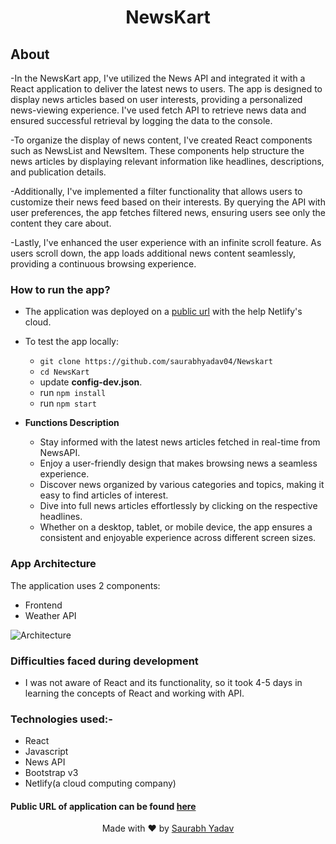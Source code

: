 <h1 align="center">NewsKart</h1>


## About
-In the NewsKart app, I've utilized the News API and integrated it with a React application to deliver the latest news to users. The app is designed to display news articles based on user interests, providing a personalized news-viewing experience. I've used fetch API to retrieve news data and ensured successful retrieval by logging the data to the console.

-To organize the display of news content, I've created React components such as NewsList and NewsItem. These components help structure the news articles by displaying relevant information like headlines, descriptions, and publication details.

-Additionally, I've implemented a filter functionality that allows users to customize their news feed based on their interests. By querying the API with user preferences, the app fetches filtered news, ensuring users see only the content they care about.

-Lastly, I've enhanced the user experience with an infinite scroll feature. As users scroll down, the app loads additional news content seamlessly, providing a continuous browsing experience.
 
### How to run the app?
- The application was deployed on a [public url](https://newskartbysaurabh.netlify.app/) with the help Netlify's cloud.
- To test the app locally:
  - `git clone https://github.com/saurabhyadav04/Newskart`
  - `cd NewsKart`
  - update **config-dev.json**.
  - run `npm install`
  - run `npm start`

- **Functions Description**
  - Stay informed with the latest news articles fetched in real-time from NewsAPI.
  - Enjoy a user-friendly design that makes browsing news a seamless experience.
  - Discover news organized by various categories and topics, making it easy to find articles of interest.
  - Dive into full news articles effortlessly by clicking on the respective headlines.
  - Whether on a desktop, tablet, or mobile device, the app ensures a consistent and enjoyable experience across different screen sizes.
 
 
 
 
### App Architecture
The application uses 2 components:
- Frontend
- Weather API
 
![Architecture](./img/arc.png)
 

### Difficulties faced during development
- I was not aware of React and its functionality, so it took 4-5 days in learning the concepts of React and working with API. 
### Technologies used:-
- React
- Javascript
- News API
- Bootstrap v3
- Netlify(a cloud computing company)

#### Public URL of application can be found [here](https://newskartbysaurabh.netlify.app/)



<p align="center"> Made with ❤ by <a href="https://github.com/saurabhshadow">Saurabh Yadav</a></p>
